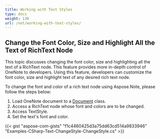 ```yaml
---
title: Working with Text Styles
type: docs
weight: 130
url: /net/working-with-text-styles/
---
```


## **Change the Font Color, Size and Highlight All the Text of RichText Node**
This topic discusses changing the font color, size and highlighting all the text of a RichText node. This feature provides more in-depth control of OneNote to developers. Using this feature, developers can customize the font color, size and highlight text of any desired rich text node.

To change the font and color of a rich text node using Aspose.Note, please follow the steps below:

1. Load OneNote document to a [Document](https://apireference.aspose.com/note/net/aspose.note/document) class.
1. Access a RichText node whose font and colors are to be changed.
1. Access TextStyle.
1. Set the text's font and color.

{{< gist "aspose-com-gists" "f1c4460425d3a75dd63cd514a9833946" "Examples-CSharp-Text-ChangeStyle-ChangeStyle.cs" >}}
